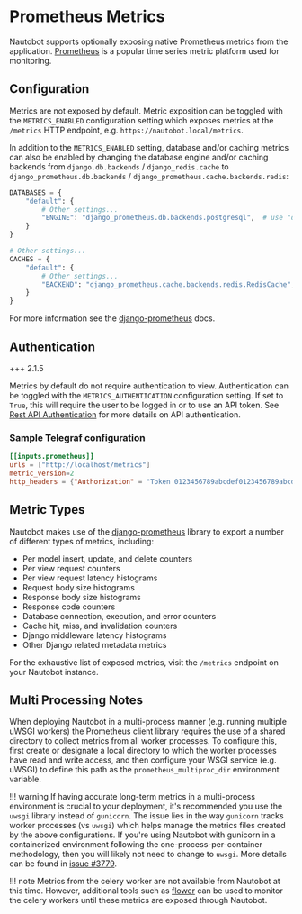 # Prometheus Metrics

Nautobot supports optionally exposing native Prometheus metrics from the application. [Prometheus](https://prometheus.io/) is a popular time series metric platform used for monitoring.

## Configuration

Metrics are not exposed by default. Metric exposition can be toggled with the `METRICS_ENABLED` configuration setting which exposes metrics at the `/metrics` HTTP endpoint, e.g. `https://nautobot.local/metrics`.

In addition to the `METRICS_ENABLED` setting, database and/or caching metrics can also be enabled by changing the database engine and/or caching backends from `django.db.backends` / `django_redis.cache` to `django_prometheus.db.backends` / `django_prometheus.cache.backends.redis`:

```python
DATABASES = {
    "default": {
        # Other settings...
        "ENGINE": "django_prometheus.db.backends.postgresql",  # use "django_prometheus.db.backends.mysql" with MySQL
    }
}

# Other settings...
CACHES = {
    "default": {
        # Other settings...
        "BACKEND": "django_prometheus.cache.backends.redis.RedisCache",
    }
}
```

For more information see the [django-prometheus](https://github.com/korfuri/django-prometheus) docs.

## Authentication

+++ 2.1.5

Metrics by default do not require authentication to view. Authentication can be toggled with the `METRICS_AUTHENTICATION` configuration setting. If set to `True`, this will require the user to be logged in or to use an API token. See [Rest API Authentication](../../platform-functionality/rest-api/authentication.md) for more details on API authentication.

### Sample Telegraf configuration

```toml
[[inputs.prometheus]]
urls = ["http://localhost/metrics"]
metric_version=2
http_headers = {"Authorization" = "Token 0123456789abcdef0123456789abcdef01234567"}
```

## Metric Types

Nautobot makes use of the [django-prometheus](https://github.com/korfuri/django-prometheus) library to export a number of different types of metrics, including:

- Per model insert, update, and delete counters
- Per view request counters
- Per view request latency histograms
- Request body size histograms
- Response body size histograms
- Response code counters
- Database connection, execution, and error counters
- Cache hit, miss, and invalidation counters
- Django middleware latency histograms
- Other Django related metadata metrics

For the exhaustive list of exposed metrics, visit the `/metrics` endpoint on your Nautobot instance.

## Multi Processing Notes

When deploying Nautobot in a multi-process manner (e.g. running multiple uWSGI workers) the Prometheus client library requires the use of a shared directory to collect metrics from all worker processes. To configure this, first create or designate a local directory to which the worker processes have read and write access, and then configure your WSGI service (e.g. uWSGI) to define this path as the `prometheus_multiproc_dir` environment variable.

!!! warning
    If having accurate long-term metrics in a multi-process environment is crucial to your deployment, it's recommended you use the `uwsgi` library instead of `gunicorn`. The issue lies in the way `gunicorn` tracks worker processes (vs `uwsgi`) which helps manage the metrics files created by the above configurations. If you're using Nautobot with gunicorn in a containerized environment following the one-process-per-container methodology, then you will likely not need to change to `uwsgi`. More details can be found in  [issue #3779](https://github.com/netbox-community/netbox/issues/3779#issuecomment-590547562).

!!! note
    Metrics from the celery worker are not available from Nautobot at this time.  However, additional tools such as [flower](https://flower.readthedocs.io/en/latest/) can be used to monitor the celery workers until these metrics are exposed through Nautobot.
